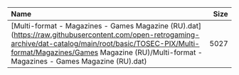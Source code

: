 |Name|Size|
|:---|---:|
|[Multi-format - Magazines - Games Magazine (RU).dat](https://raw.githubusercontent.com/open-retrogaming-archive/dat-catalog/main/root/basic/TOSEC-PIX/Multi-format/Magazines/Games Magazine (RU)/Multi-format - Magazines - Games Magazine (RU).dat)|5027|
